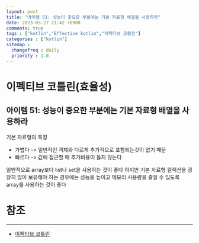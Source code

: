 ```yaml
---
layout: post
title: "아이템 51: 성능이 중요한 부분에는 기본 자료형 배열을 사용하라"
date: 2023-03-27 21:42 +0900
comments: true
tags : ["kotlin","Effective kotlin","이펙티브 코틀린"]
categories : ["kotlin"]
sitemap :
  changefreq : daily
  priority : 1.0
---
```


# 이펙티브 코틀린(효율성)
## 아이템 51: 성능이 중요한 부분에는 기본 자료형 배열을 사용하라

기본 자료형의 특징
* 가볍다 -> 일반적인 객체와 다르게 추가적으로 포함되는것이 없기 때문
* 빠르다 -> 값에 접근할 때 추가비용이 들지 않는다

일반적으로 array보다 list나 set을 사용하는 것이 좋다 하지만 기본 자료형 컬렉션을 굉장히 많이 보유해야 하는 경우에는
성능을 높이고 메모리 사용량을 줄일 수 있도록 array를 사용하는 것이 좋다

# 참조

-----
* [이펙티브 코틀린](http://www.yes24.com/Product/Goods/106225986)

